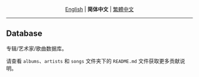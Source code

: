<div align="center">

[English](./README.md) | **简体中文** | [繁體中文](./README-tc.md)

</div>

---

## Database

专辑/艺术家/歌曲数据库。

请查看 `albums`、`artists` 和 `songs` 文件夹下的 `README.md` 文件获取更多贡献说明。
